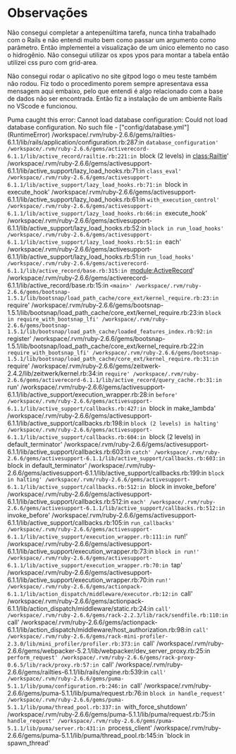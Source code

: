 # Observações

Não consegui completar a antepenúltima tarefa, nunca tinha trabalhado com o Rails e não entendi muito bem como passar um argumento como parâmetro. Então implementei a visualização de um único elemento no caso o hidrogênio. Não consegui utilizar os xpos ypos para montar a tabela então utilizei css puro com grid-area.

Não consegui rodar o aplicativo no site gitpod logo o meu teste também não rodou. Fiz todo o procedimento porem sempre apresentava essa mensagem aqui embaixo, pelo que entendi é algo relacionado com a base de dados não ser encontrada. Então fiz a instalação de um ambiente Rails no VScode e funcionou.

Puma caught this error: Cannot load database configuration:
Could not load database configuration. No such file - ["config/database.yml"] (RuntimeError)
/workspace/.rvm/ruby-2.6.6/gems/railties-6.1.1/lib/rails/application/configuration.rb:287:in `database_configuration'
/workspace/.rvm/ruby-2.6.6/gems/activerecord-6.1.1/lib/active_record/railtie.rb:221:in `block (2 levels) in <class:Railtie>'
/workspace/.rvm/ruby-2.6.6/gems/activesupport-6.1.1/lib/active_support/lazy_load_hooks.rb:71:in `class_eval'
/workspace/.rvm/ruby-2.6.6/gems/activesupport-6.1.1/lib/active_support/lazy_load_hooks.rb:71:in `block in execute_hook'
/workspace/.rvm/ruby-2.6.6/gems/activesupport-6.1.1/lib/active_support/lazy_load_hooks.rb:61:in `with_execution_control'
/workspace/.rvm/ruby-2.6.6/gems/activesupport-6.1.1/lib/active_support/lazy_load_hooks.rb:66:in `execute_hook'
/workspace/.rvm/ruby-2.6.6/gems/activesupport-6.1.1/lib/active_support/lazy_load_hooks.rb:52:in `block in run_load_hooks'
/workspace/.rvm/ruby-2.6.6/gems/activesupport-6.1.1/lib/active_support/lazy_load_hooks.rb:51:in `each'
/workspace/.rvm/ruby-2.6.6/gems/activesupport-6.1.1/lib/active_support/lazy_load_hooks.rb:51:in `run_load_hooks'
/workspace/.rvm/ruby-2.6.6/gems/activerecord-6.1.1/lib/active_record/base.rb:315:in `<module:ActiveRecord>'
/workspace/.rvm/ruby-2.6.6/gems/activerecord-6.1.1/lib/active_record/base.rb:15:in `<main>'
/workspace/.rvm/ruby-2.6.6/gems/bootsnap-1.5.1/lib/bootsnap/load_path_cache/core_ext/kernel_require.rb:23:in `require'
/workspace/.rvm/ruby-2.6.6/gems/bootsnap-1.5.1/lib/bootsnap/load_path_cache/core_ext/kernel_require.rb:23:in `block in require_with_bootsnap_lfi'
/workspace/.rvm/ruby-2.6.6/gems/bootsnap-1.5.1/lib/bootsnap/load_path_cache/loaded_features_index.rb:92:in `register'
/workspace/.rvm/ruby-2.6.6/gems/bootsnap-1.5.1/lib/bootsnap/load_path_cache/core_ext/kernel_require.rb:22:in `require_with_bootsnap_lfi'
/workspace/.rvm/ruby-2.6.6/gems/bootsnap-1.5.1/lib/bootsnap/load_path_cache/core_ext/kernel_require.rb:31:in `require'
/workspace/.rvm/ruby-2.6.6/gems/zeitwerk-2.4.2/lib/zeitwerk/kernel.rb:34:in `require'
/workspace/.rvm/ruby-2.6.6/gems/activerecord-6.1.1/lib/active_record/query_cache.rb:31:in `run'
/workspace/.rvm/ruby-2.6.6/gems/activesupport-6.1.1/lib/active_support/execution_wrapper.rb:28:in `before'
/workspace/.rvm/ruby-2.6.6/gems/activesupport-6.1.1/lib/active_support/callbacks.rb:427:in `block in make_lambda'
/workspace/.rvm/ruby-2.6.6/gems/activesupport-6.1.1/lib/active_support/callbacks.rb:198:in `block (2 levels) in halting'
/workspace/.rvm/ruby-2.6.6/gems/activesupport-6.1.1/lib/active_support/callbacks.rb:604:in `block (2 levels) in default_terminator'
/workspace/.rvm/ruby-2.6.6/gems/activesupport-6.1.1/lib/active_support/callbacks.rb:603:in `catch'
/workspace/.rvm/ruby-2.6.6/gems/activesupport-6.1.1/lib/active_support/callbacks.rb:603:in `block in default_terminator'
/workspace/.rvm/ruby-2.6.6/gems/activesupport-6.1.1/lib/active_support/callbacks.rb:199:in `block in halting'
/workspace/.rvm/ruby-2.6.6/gems/activesupport-6.1.1/lib/active_support/callbacks.rb:512:in `block in invoke_before'
/workspace/.rvm/ruby-2.6.6/gems/activesupport-6.1.1/lib/active_support/callbacks.rb:512:in `each'
/workspace/.rvm/ruby-2.6.6/gems/activesupport-6.1.1/lib/active_support/callbacks.rb:512:in `invoke_before'
/workspace/.rvm/ruby-2.6.6/gems/activesupport-6.1.1/lib/active_support/callbacks.rb:105:in `run_callbacks'
/workspace/.rvm/ruby-2.6.6/gems/activesupport-6.1.1/lib/active_support/execution_wrapper.rb:111:in `run!'
/workspace/.rvm/ruby-2.6.6/gems/activesupport-6.1.1/lib/active_support/execution_wrapper.rb:73:in `block in run!'
/workspace/.rvm/ruby-2.6.6/gems/activesupport-6.1.1/lib/active_support/execution_wrapper.rb:70:in `tap'
/workspace/.rvm/ruby-2.6.6/gems/activesupport-6.1.1/lib/active_support/execution_wrapper.rb:70:in `run!'
/workspace/.rvm/ruby-2.6.6/gems/actionpack-6.1.1/lib/action_dispatch/middleware/executor.rb:12:in `call'
/workspace/.rvm/ruby-2.6.6/gems/actionpack-6.1.1/lib/action_dispatch/middleware/static.rb:24:in `call'
/workspace/.rvm/ruby-2.6.6/gems/rack-2.2.3/lib/rack/sendfile.rb:110:in `call'
/workspace/.rvm/ruby-2.6.6/gems/actionpack-6.1.1/lib/action_dispatch/middleware/host_authorization.rb:98:in `call'
/workspace/.rvm/ruby-2.6.6/gems/rack-mini-profiler-2.3.0/lib/mini_profiler/profiler.rb:373:in `call'
/workspace/.rvm/ruby-2.6.6/gems/webpacker-5.2.1/lib/webpacker/dev_server_proxy.rb:25:in `perform_request'
/workspace/.rvm/ruby-2.6.6/gems/rack-proxy-0.6.5/lib/rack/proxy.rb:57:in `call'
/workspace/.rvm/ruby-2.6.6/gems/railties-6.1.1/lib/rails/engine.rb:539:in `call'
/workspace/.rvm/ruby-2.6.6/gems/puma-5.1.1/lib/puma/configuration.rb:246:in `call'
/workspace/.rvm/ruby-2.6.6/gems/puma-5.1.1/lib/puma/request.rb:76:in `block in handle_request'
/workspace/.rvm/ruby-2.6.6/gems/puma-5.1.1/lib/puma/thread_pool.rb:337:in `with_force_shutdown'
/workspace/.rvm/ruby-2.6.6/gems/puma-5.1.1/lib/puma/request.rb:75:in `handle_request'
/workspace/.rvm/ruby-2.6.6/gems/puma-5.1.1/lib/puma/server.rb:431:in `process_client'
/workspace/.rvm/ruby-2.6.6/gems/puma-5.1.1/lib/puma/thread_pool.rb:145:in `block in spawn_thread'
